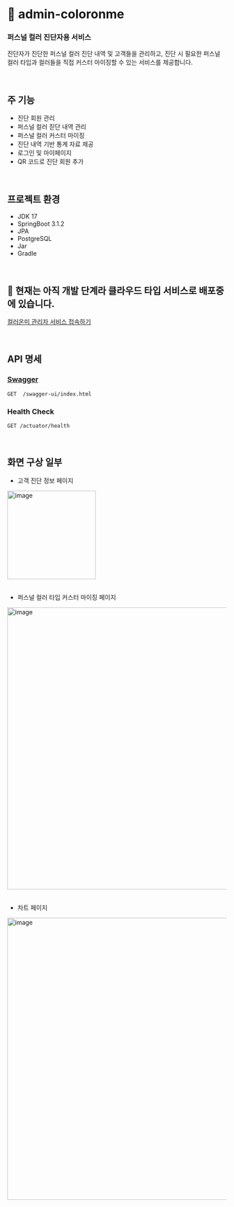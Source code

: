 # 🎨 admin-coloronme
### 퍼스널 컬러 진단자용 서비스 
진단자가 진단한 퍼스널 컬러 진단 내역 및 고객들을 관리하고, 진단 시 필요한 퍼스널 컬러 타입과 컬러들을 직접 커스터 마이징할 수 있는 서비스를 제공합니다.

<br>

## 주 기능
- 진단 회원 관리
- 퍼스널 컬러 짇단 내역 관리
- 퍼스널 컬러 커스터 마이징
- 진단 내역 기반 통계 자료 제공
- 로그인 및 마이페이지
- QR 코드로 진단 회원 추가

<br>


## 프로젝트 환경
- JDK 17
- SpringBoot 3.1.2
- JPA
- PostgreSQL
- Jar
- Gradle

<br>

## 🚚 현재는 아직 개발 단계라 클라우드 타입 서비스로 배포중에 있습니다.
[컬러온미 관리자 서비스 접속하기](https://coloronme-coloronme-admin.vercel.app/)

<br>

## API 명세
### [Swagger](https://port-0-admin-coloronme-staging-am952nlsmt6rh8.sel5.cloudtype.app/swagger-ui/index.html)
```
GET  /swagger-ui/index.html
```
### Health Check
```
GET /actuator/health
```

<br>

## 화면 구상 일부

- 고객 진단 정보 페이지

<img width="203" alt="image" src="https://github.com/user-attachments/assets/9020314d-2871-4910-88d9-0eac862e4c72">


<br>
<br>

- 퍼스널 컬러 타입 커스터 마이징 페이지

<img width="648" alt="image" src="https://github.com/user-attachments/assets/bd4fe3a2-64d8-47de-9943-fd29c5de559b">

<br>
<br>

- 차트 페이지

<img width="648" alt="image" src="https://github.com/user-attachments/assets/2c649170-2cd2-4585-ad14-e42f3fa2fab1">


